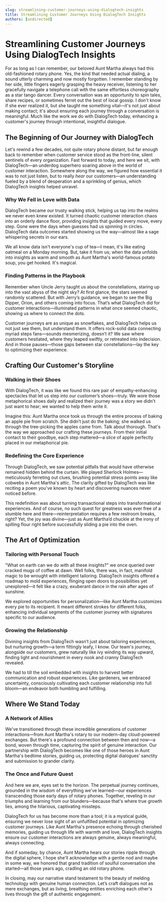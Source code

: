 ```yaml
---
slug: streamlining-customer-journeys-using-dialogtech-insights
title: Streamlining Customer Journeys Using DialogTech Insights
authors: [undirected]
---
```



# Streamlining Customer Journeys Using DialogTech Insights

For as long as I can remember, our beloved Aunt Martha always had this old-fashioned rotary phone. Yes, the kind that needed actual dialing, a sound utterly charming and now mostly forgotten. I remember standing by her side, little fingers eagerly grasping the heavy receiver, listening to her gracefully navigate a telephone call with the same effortless choreography as a star tango dancer. Every conversation was an opportunity to spin tales, share recipes, or sometimes ferret out the best of local gossip. I don't know if she ever realized it, but she taught me something vital—it's not just about making contact; it's about ensuring each journey through a conversation is meaningful. Much like the work we do with DialogTech today, enhancing a customer's journey through intentional, insightful dialogue.

## The Beginning of Our Journey with DialogTech

Let's rewind a few decades, not quite rotary phone distant, but far enough back to remember when customer service stood as the front-line, silent sentinels of every organization. Fast forward to today, and here we sit, with DialogTech—an underdog superhero soaring above in the world of customer interaction. Somewhere along the way, we figured how essential it was to not just listen, but to really *hear* our customers—an understanding fueled by a blend of desperation and a sprinkling of genius, which DialogTech insights helped unravel.

### Why We Fell in Love with Data

DialogTech became our trusty walking stick, helping us tap into the realms we never even knew existed. It turned chaotic customer interaction chaos into an orderly dance floor, providing insights that guided every move, every step. Gone were the days when guesses had us spinning in circles. DialogTech data outcomes started showing us the way—almost like a sage whispering secrets in our ears.

We all know data isn't everyone's cup of tea—I mean, it's like eating oatmeal on a Monday morning. But, take it from us; when the data unfolds into insights as warm and smooth as Aunt Martha's world-famous potato soup, you get hooked. It's magical.

### Finding Patterns in the Playbook

Remember when Uncle Jerry taught us about the constellations, staring up into the vast abyss of the night sky? At first glance, the stars seemed randomly scattered. But with Jerry’s guidance, we began to see the Big Dipper, Orion, and others coming into focus. That’s what DialogTech did for customer interactions—illuminated patterns in what once seemed chaotic, showing us where to connect the dots.

Customer journeys are as unique as snowflakes, and DialogTech helps us not just see them, but understand them. It offers rock-solid data connecting myriad steps fans—sounds mesmerizing, doesn’t it? We saw where customers hesitated, where they leaped swiftly, or retreated into indecision. And in those pauses—those gaps between star constellations—lay the key to optimizing their experience.

## Crafting Our Customer's Storyline

### Walking in their Shoes

With DialogTech, it was like we found this rare pair of empathy-enhancing spectacles that let us step into our customer’s shoes—truly. We wore those metaphorical shoes daily and realized their journey was a story we didn't just want to hear; we wanted to help them write it.

Imagine this: Aunt Martha once took us through the entire process of baking an apple pie from scratch. She didn’t just do the baking; she walked us through the tree-picking the apples came from. Talk about thorough. That's the way we approached our crafting these journeys. From their initial contact to their goodbye, each step mattered—a slice of apple perfectly placed in our metaphorical pie.

### Redefining the Core Experience

Through DialogTech, we saw potential pitfalls that would have otherwise remained hidden behind the curtain. We played Sherlock Holmes—meticulously ferreting out clues, brushing potential stress points away like cobwebs in Aunt Martha's attic. The clarity gifted by DialogTech was like reciting a poem you've known by heart and discovering nuances never noticed before.

This redefinition was about turning transactional steps into transformational experiences. And of course, no such quest for greatness was ever free of a stumble here and there—reinterpretation requires a few restroom breaks, right? Yet, the joy was divine—just as Aunt Martha’d chuckle at the irony of spilling flour right before successfully sliding a pie into the oven.

## The Art of Optimization

### Tailoring with Personal Touch

"What on earth can we do with all these insights?" we once queried over cracked mugs of coffee at dawn. Well folks, there was, in fact, manifold magic to be wrought with intelligent tailoring. DialogTech insights offered a roadmap to mold experiences, flinging open doors to possibilities yet unexplored—it felt like a crazy, exuberant dance in the rain after ages of sunshine.

We explored opportunities for personalization—like Aunt Martha customizes every pie to its recipient. It meant different strokes for different folks, enhancing individual segments of the customer journey with signatures specific to our audience.

### Growing the Relationship

Divining insights from DialogTech wasn’t just about tailoring experiences, but nurturing growth—a term fittingly leafy, I know. Our team's journey, alongside our customers, grew naturally like ivy winding its way upward, finding light and nourishment in every nook and cranny DialogTech revealed.

We had to till the soil embedded with insights to harvest better communication and robust experiences. Like gardeners, we embraced uncertainty, consciously cultivating each customer relationship into full bloom—an endeavor both humbling and fulfilling.

## Where We Stand Today

### A Network of Allies

We've transitioned through these incredible generations of customer interactions—from Aunt Martha's rotary to our modern-day cloud-powered exchanges. But there's a profound connection between then and now—a bond, woven through time, capturing the spirit of genuine interaction. Our partnership with DialogTech becomes like one of those heroes in Aunt Martha's bedtime stories, guiding us, protecting digital dialogues’ sanctity and submission to grander clarity.

### The Once and Future Quest

And here we are, eyes set to the horizon. The perpetual journey continues, grounded in the wisdom of everything we’ve learned—our experiences transcending those early days of rotary phones. Together, reveling in our triumphs and learning from our blunders—because that's where true growth lies, among the hilarious, captivating missteps.

DialogTech for us has become more than a tool; it is a mystical guide, ensuring we never lose sight of an unfulfilled potential in optimizing customer journeys. Like Aunt Martha's presence echoing through cherished memories, guiding us through life with warmth and love, DialogTech insights ensure our customer interactions are always genuine, always meaningful, always connecting.

And if someday, by chance, Aunt Martha hears our stories ripple through the digital sphere, I hope she'll acknowledge with a gentle nod and maybe in some way, we honored that grand tradition of soulful conversation she started—all those years ago, cradling an old rotary phone.

In closing, may our narrative stand testament to the beauty of melding technology with genuine human connection. Let’s craft dialogues not as mere exchanges, but as living, breathing entities enriching each other's lives through the gift of authentic engagement.